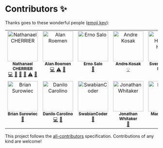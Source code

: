 
# Contributors ✨

Thanks goes to these wonderful people
([emoji key](https://allcontributors.org/docs/en/emoji-key)):

<!-- ALL-CONTRIBUTORS-LIST:START - Do not remove or modify this section -->
<!-- prettier-ignore-start -->
<!-- markdownlint-disable -->
<table>
  <tbody>
    <tr>
      <td align="center" valign="top" width="14.28%"><a href="https://nathanaelcherrier.com"><img src="https://avatars0.githubusercontent.com/u/3090112?v=4?s=100" width="100px;" alt="Nathanael CHERRIER"/><br /><sub><b>Nathanael CHERRIER</b></sub></a><br /><a href="https://github.com/mindsers/changelog-reader-action/commits?author=mindsers" title="Code">💻</a> <a href="https://github.com/mindsers/changelog-reader-action/commits?author=mindsers" title="Documentation">📖</a> <a href="https://github.com/mindsers/changelog-reader-action/pulls?q=is%3Apr+reviewed-by%3Amindsers" title="Reviewed Pull Requests">👀</a> <a href="#question-mindsers" title="Answering Questions">💬</a> <a href="https://github.com/mindsers/changelog-reader-action/commits?author=mindsers" title="Tests">⚠️</a> <a href="#maintenance-mindsers" title="Maintenance">🚧</a></td>
      <td align="center" valign="top" width="14.28%"><a href="https://roemen.company"><img src="https://avatars1.githubusercontent.com/u/796505?v=4?s=100" width="100px;" alt="Alan Roemen"/><br /><sub><b>Alan Roemen</b></sub></a><br /><a href="https://github.com/mindsers/changelog-reader-action/commits?author=aroemen" title="Code">💻</a> <a href="https://github.com/mindsers/changelog-reader-action/commits?author=aroemen" title="Tests">⚠️</a> <a href="#ideas-aroemen" title="Ideas, Planning, & Feedback">🤔</a></td>
      <td align="center" valign="top" width="14.28%"><a href="http://endormi.io"><img src="https://avatars3.githubusercontent.com/u/39559256?v=4?s=100" width="100px;" alt="Erno Salo"/><br /><sub><b>Erno Salo</b></sub></a><br /><a href="https://github.com/mindsers/changelog-reader-action/commits?author=endormi" title="Documentation">📖</a></td>
      <td align="center" valign="top" width="14.28%"><a href="https://github.com/andrekosak"><img src="https://avatars1.githubusercontent.com/u/6382243?v=4?s=100" width="100px;" alt="Andre Kosak"/><br /><sub><b>Andre Kosak</b></sub></a><br /><a href="#example-andrekosak" title="Examples">💡</a></td>
      <td align="center" valign="top" width="14.28%"><a href="https://svenstaro.org"><img src="https://avatars0.githubusercontent.com/u/1664?v=4?s=100" width="100px;" alt="Sven-Hendrik Haase"/><br /><sub><b>Sven-Hendrik Haase</b></sub></a><br /><a href="#example-svenstaro" title="Examples">💡</a></td>
      <td align="center" valign="top" width="14.28%"><a href="https://alexesprit.com"><img src="https://avatars1.githubusercontent.com/u/1119267?v=4?s=100" width="100px;" alt="Alexey"/><br /><sub><b>Alexey</b></sub></a><br /><a href="https://github.com/mindsers/changelog-reader-action/commits?author=alexesprit" title="Documentation">📖</a></td>
      <td align="center" valign="top" width="14.28%"><a href="https://github.com/farfromrefug"><img src="https://avatars.githubusercontent.com/u/655344?v=4?s=100" width="100px;" alt="farfromrefuge"/><br /><sub><b>farfromrefuge</b></sub></a><br /><a href="https://github.com/mindsers/changelog-reader-action/commits?author=farfromrefug" title="Code">💻</a></td>
    </tr>
    <tr>
      <td align="center" valign="top" width="14.28%"><a href="http://onlypans.pizza"><img src="https://avatars.githubusercontent.com/u/831974?v=4?s=100" width="100px;" alt="Brian Surowiec"/><br /><sub><b>Brian Surowiec</b></sub></a><br /><a href="https://github.com/mindsers/changelog-reader-action/issues?q=author%3Axt0rted" title="Bug reports">🐛</a></td>
      <td align="center" valign="top" width="14.28%"><a href="https://github.com/danilogco"><img src="https://avatars.githubusercontent.com/u/3433530?v=4?s=100" width="100px;" alt="Danilo Carolino"/><br /><sub><b>Danilo Carolino</b></sub></a><br /><a href="https://github.com/mindsers/changelog-reader-action/commits?author=danilogco" title="Code">💻</a> <a href="https://github.com/mindsers/changelog-reader-action/issues?q=author%3Adanilogco" title="Bug reports">🐛</a></td>
      <td align="center" valign="top" width="14.28%"><a href="https://github.com/SwabianCoder"><img src="https://avatars.githubusercontent.com/u/43047586?v=4?s=100" width="100px;" alt="SwabianCoder"/><br /><sub><b>SwabianCoder</b></sub></a><br /><a href="https://github.com/mindsers/changelog-reader-action/issues?q=author%3ASwabianCoder" title="Bug reports">🐛</a></td>
      <td align="center" valign="top" width="14.28%"><a href="http://jon-whit.me"><img src="https://avatars.githubusercontent.com/u/2899204?v=4?s=100" width="100px;" alt="Jonathan Whitaker"/><br /><sub><b>Jonathan Whitaker</b></sub></a><br /><a href="#ideas-jon-whit" title="Ideas, Planning, & Feedback">🤔</a></td>
      <td align="center" valign="top" width="14.28%"><a href="https://github.com/mrks115"><img src="https://avatars.githubusercontent.com/u/3636209?v=4?s=100" width="100px;" alt="Markus Brüx"/><br /><sub><b>Markus Brüx</b></sub></a><br /><a href="https://github.com/mindsers/changelog-reader-action/commits?author=mrks115" title="Code">💻</a></td>
    </tr>
  </tbody>
</table>

<!-- markdownlint-restore -->
<!-- prettier-ignore-end -->

<!-- ALL-CONTRIBUTORS-LIST:END -->

This project follows the
[all-contributors](https://github.com/all-contributors/all-contributors)
specification. Contributions of any kind are welcome!
